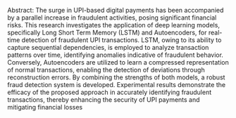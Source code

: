 Abstract:
 The surge in UPI-based digital payments has been accompanied by a parallel increase in fraudulent 
activities, posing significant financial risks. This research investigates the application of deep 
learning models, specifically Long Short Term Memory (LSTM) and Autoencoders, for real-time 
detection of fraudulent UPI transactions. LSTM, owing to its ability to capture sequential 
dependencies, is employed to analyze transaction patterns over time, identifying anomalies indicative 
of fraudulent behavior. Conversely, Autoencoders are utilized to learn a compressed representation of 
normal transactions, enabling the detection of deviations through reconstruction errors. By combining 
the strengths of both models, a robust fraud detection system is developed. Experimental results 
demonstrate the efficacy of the proposed approach in accurately identifying fraudulent transactions, 
thereby enhancing the security of UPI payments and mitigating financial losses
